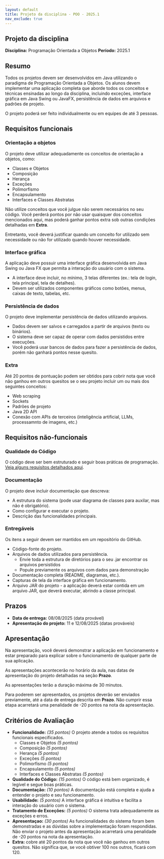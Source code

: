 ```yaml
---
layout: default
title: Projeto da disciplina - POO - 2025.1
nav_exclude: true
---
```


## Projeto da disciplina

**Disciplina:** Programação Orientada a Objetos
**Período:** 2025.1

## Resumo

Todos os projetos devem ser desenvolvidos em Java utilizando o paradigma de Programação Orientada a Objetos. Os alunos devem implementar uma aplicação completa que aborde todos os conceitos e técnicas ensinadas ao longo da disciplina, incluindo exceções, interface gráfica em Java Swing ou JavaFX, persistência de dados em arquivos e padrões de projeto.

O projeto poderá ser feito individualmente ou em equipes de até 3 pessoas.

## Requisitos funcionais

### Orientação a objetos

O projeto deve utilizar adequadamente os conceitos de orientação a objetos, como:

- Classes e Objetos
- Composição
- Herança
- Exceções
- Polimorfismo
- Encapsulamento
- Interfaces e Classes Abstratas

Não utilize conceitos que você julgue não serem necessários no seu código. Você perderá pontos por não usar quaisquer dos conceitos mencionados aqui, mas poderá ganhar pontos extra sob outras condições detalhadas em **Extra**.

Entretanto, você deverá justificar quando um conceito for utilizado sem necessidade ou não for utilizado quando houver necessidade.

### Interface gráfica

A aplicação deve possuir uma interface gráfica desenvolvida em Java Swing ou Java FX que permita a interação do usuário com o sistema.

- A interface deve incluir, no mínimo, 3 telas diferentes (ex.: tela de login, tela principal, tela de detalhes).
- Devem ser utilizados componentes gráficos como botões, menus, caixas de texto, tabelas, etc.

### Persistência de dados

O projeto deve implementar persistência de dados utilizando arquivos.

- Dados devem ser salvos e carregados a partir de arquivos (texto ou binários).
- O sistema deve ser capaz de operar com dados persistidos entre execuções.
- Você poderá usar bancos de dados para fazer a persistência de dados, porém não ganhará pontos nesse quesito.

### Extra

Até 20 pontos de pontuação podem ser obtidos para cobrir nota que você não ganhou em outros quesitos se o seu projeto incluir um ou mais dos seguintes conceitos:

- Web scraping
- Sockets
- Padrões de projeto
- Java 2D API
- Conexão com APIs de terceiros (inteligência artificial, LLMs, processamnto de imagens, etc.)

## Requisitos não-funcionais

### Qualidade do Código

O código deve ser bem estruturado e seguir boas práticas de programação. [Veja alguns requisitos detalhados aqui](/content/poo/qualidade-codigo.html).

### Documentação

O projeto deve incluir documentação que descreva:

- A estrutura do sistema (pode usar diagrama de classes para auxilar, mas não é obrigatório).
- Como configurar e executar o projeto.
- Descrição das funcionalidades principais.

### Entregáveis

Os itens a seguir devem ser mantidos em um repositório do GitHub.

- Código-fonte do projeto.
- Arquivos de dados utilizados para persistência.
  - Envie toda a estrutura de diretórios para o seu .jar encontrar os arquivos persistidos
  - Popule previamente os arquivos com dados para demonstração
- Documentação completa (README, diagramas, etc.).
- Capturas de tela da interface gráfica em funcionamento.
- Arquivo JAR do projeto - a aplicação deverá estar contida em um arquivo JAR, que deverá executar, abrindo a classe principal.

## Prazos

- **Data de entrega:** 08/08/2025 (data provável)
- **Apresentação do projeto:** 11 e 12/08/2025 (datas prováveis)

## Apresentação

Na apresentação, você deverá demonstrar a aplicação em funcionamento e estar preparado para explicar sobre o funcionamento de qualquer parte de sua aplicação.

As apresentações acontecerão no horário da aula, nas datas de apresentação do projeto detalhadas na seção **Prazo**.

As apresentações terão a duração máxima de 30 minutos.

Para poderem ser apresentados, os projetos deverão ser enviados previamente, até a data de entrega descrita em **Prazo**. Não cumprir essa etapa acarretará uma penalidade de -20 pontos na nota da apresentação.

## Critérios de Avaliação

- **Funcionalidade:** _(35 pontos)_ O projeto atende a todos os requisitos funcionais especificados.
  - Classes e Objetos _(5 pontos)_
  - Composição _(5 pontos)_
  - Herança _(5 pontos)_
  - Exceções _(5 pontos)_
  - Polimorfismo _(5 pontos)_
  - Encapsulamento _(5 pontos)_
  - Interfaces e Classes Abstratas _(5 pontos)_
- **Qualidade do Código:** _(15 pontos)_ O código está bem organizado, é legível e segue boas práticas.
- **Documentação:** _(10 pontos)_ A documentação está completa e ajuda a entender o projeto e seu funcionamento.
- **Usabilidade:** _(5 pontos)_ A interface gráfica é intuitiva e facilita a interação do usuário com o sistema.
- **Tratamento de Exceções:** _(5 pontos)_ O sistema trata adequadamente as exceções e erros.
- **Apresentaçao:** _(30 pontos)_ As funcionalidades do sistema foram bem demonstradas e as dúvidas sobre a implementação foram respondidas. Não enviar o projeto antes da apresentação acarretará uma penalidade de -20 pontos na nota da apresentação.
- **Extra:** cobre até 20 pontos da nota que você não ganhou em outros quesitos. Não significa que, se você obtiver 100 nos outros, ficará com 120.
